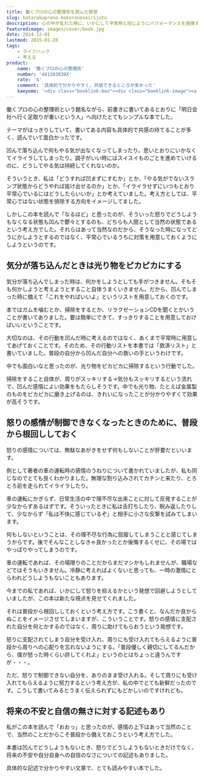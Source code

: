 ```yaml
---
title: 働くプロの心の整理術を読んだ感想
slug: hatarakuprono-kokoronoseirijutu
description: 心の中が乱れた時に、いかにして平常時と同じようにパフォーマンスを発揮するかという本です。凹んだり、イライラしたり、そういった心のざわつきを当然のことと受け入れ、普段から備えておく。分かりやすい具体例で分かりやすく面白い本でした。
featuredimage: images/cover/book.jpg
date: 2014-12-01
lastmod: 2015-01-20
tags: 
    - ライフハック
    - 考える
product:
    name: '働くプロの心の整理術'
    number: '441303838X'
    rate: '4'
    comment: '具体的で分かりやすく、共感できるところが多かった'
    kaeyome: '<div class="booklink-box"><div class="booklink-image"><a href="https://www.amazon.co.jp/exec/obidos/asin/441303838X/illusionspace-22/" rel="nofollow" target="_blank"><img src="https://ecx.images-amazon.com/images/I/51JGyBl7y9L._SL160_.jpg" style="border: none;" /></a></div><div class="booklink-info"><div class="booklink-name"><a href="https://www.amazon.co.jp/exec/obidos/asin/441303838X/illusionspace-22/" rel="nofollow" target="_blank">働くプロの心の整理術</a><div class="booklink-powered-date">posted with <a href="https://yomereba.com" rel="nofollow" target="_blank">ヨメレバ</a></div></div><div class="booklink-detail">長野 慶太 青春出版社 2012-04-25    </div><div class="booklink-link2"><div class="shoplinkamazon"><a href="https://www.amazon.co.jp/exec/obidos/asin/441303838X/illusionspace-22/" rel="nofollow" target="_blank" title="アマゾン" >Amazon</a></div><div class="shoplinkkindle"><a href="https://www.amazon.co.jp/gp/search?keywords=%93%AD%82%AD%83v%83%8D%82%CC%90S%82%CC%90%AE%97%9D%8Fp&__mk_ja_JP=%83J%83%5E%83J%83i&url=node%3D2275256051&tag=illusionspace-22" rel="nofollow" target="_blank" >Kindle</a></div><div class="shoplinkrakuten"><a href="https://hb.afl.rakuten.co.jp/hgc/11acbc01.369b1bf6.11acbc02.cabf9fe9/?pc=http%3A%2F%2Fbooks.rakuten.co.jp%2Frb%2F11671595%2F%3Fscid%3Daf_ich_link_urltxt%26m%3Dhttp%3A%2F%2Fm.rakuten.co.jp%2Fev%2Fbook%2F" rel="nofollow" target="_blank" title="楽天ブックス" >楽天ブックス</a></div>                  	  	  	  	</div></div><div class="booklink-footer"></div></div>'
---
```


働くプロの心の整理術という題名ながら、前書きに書いてあるとおりに「明日会社へ行く足取りが重いという人」へ向けたとてもシンプルな本でした。

テーマがはっきりしていて、書いてある内容も具体的で共感の持てることが多く、読んでいて面白かったです。

凹んで落ち込んで何もやる気が出なくなってしまったり。思いとおりにいかなくてイライラしてしまったり。調子がいい時にはスイスイものごとを進めていけるのに、どうしてやる気は持続してくれないのか。

そういうとき、私は「どうすれば凹まずにすむか」とか、「やる気がでないスランプ状態からどうやれば抜け出せるのか」とか、「イライラせずにいつもとおり平常心でいるにはどうしたらいいか」とか考えていました。考え方としては、平常心ではない状態を排除する方向をイメージしてました。

しかしこの本を読んで「なるほど」と思ったのが、そういった怒りでどうしようもなくなる状態も凹んで鬱々とするのも、どちらも人間として当然の状態であるという考え方でした。それらはあって当然なのだから、そうなった時になってどうにかしようとするのではなく、平常心でいるうちに対策を用意しておくようにしようというのです。

## 気分が落ち込んだときは光り物をピカピカにする


気分が落ち込んでしまった時は、何かをしようとしても手がつきません。そもそも何かしようと考えようとすること自体うまくいきません。だから、凹んでしまった時に備えて「これをやればいいよ」というリストを用意しておくのです。

本ではガムを噛むとか、掃除をするとか、リラクゼーションCDを聞くとかいうことが書いてありました。要は簡単にできて、すっきりすることを用意しておけばいいということです。

大切なのは、その行動を凹んだ時に考えるのではなく、あくまで平常時に用意してあげておくことです。そのため、その行動リストを本書では「救済リスト」と書いていました。普段の自分から凹んだ自分への救いの手というわけです。

中でも面白いなと思ったのが、光り物をピカピカに掃除するという行動でした。

掃除をすること自体が、周りがスッキリする→気分もスッキリするという流れで、凹んだ感情によい効果をもたらしそうです。中でも光り物、たとえば金属製のものをピカピカに磨き上げるのは、きれいになったことが分かりやすくて効果が高そうです。


## 怒りの感情が制御できなくなったときのために、普段から根回ししておく


怒りの感情については、無駄なあがきをせず何もしないことが肝要だといいます。

例として著者の車の運転時の感情のうねりについて書かれていましたが、私も同じなのでとても良くわかりました。無理な割り込みされてカチンと来たり、とろとろ前を走られてイライラしたり。

車の運転にかぎらず、日常生活の中で理不尽な出来ことに対して反発することが少なからずあるはずです。そういったときに私は舌打ちしたり、睨み返したりして、少なからず「私は不快に感じているぞ」と相手に小さな反撃を試みてしまいます。

何もしないということは、その理不尽な行為に屈服してしまうことと感じてしまうからです。後でそんなことしなきゃ良かったとか後悔するくせに、その場ではやっぱりやってしまうのです。

車の運転であれば、その場限りのことだからまだマシかもしれませんが、職場などではそうもいきません。冷静に考えればよくないと思っても、一時の激情にとらわれどうしようもないこともあります。

今までの私であれば、いかにして怒りを抑えるかという発想で回避しようとしていましたが、この本は新たな視点を見せてくれました。

それは普段から根回ししておくという考え方です。こう書くと、なんだか良からぬことをイメージさせてしまいますが、こういうことです。怒りの感情に支配された自分を何とかするのではなく、周りに助けてもらおうという発想です。

怒りに支配されてしまう自分を受け入れ、周りにも受け入れてもらえるように普段から周りへの心配りを忘れないようにする。「普段優しく親切にしてるんだから、僕が怒った時くらい許してくれよ」というのとはちょっと違うんですが・・・。

ただ、怒りで制御できない自分を、ありのまま受け入れる。そして周りにも受け入れてもらえるように努力するという考え方が、私の中でとても新鮮だったのです。こうして書いてみるとうまく伝えられずにもどかしいのですけれども。


## 将来の不安と自信の無さに対する記述もあり


私がこの本を読んで「おおっ」と思ったのが、感情の上下はあって当然のことで、当然のことだからこそ普段から備えておこうという考え方でした。

本書は凹んでどうしようもないとき、怒りでどうしようもないときだけでなく、将来の不安や自分自身への自信のなさについての記述もありました。

具体的な記述で分かりやすい文章で、とても読みやすい本でした。
